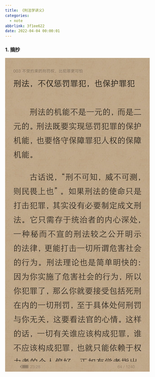 ```yaml
---
title: 《刑法学讲义》
categories:
  - note
abbrlink: 3f1ee622
date: 2022-04-04 00:00:01
---
```


### 1.  摘抄

![1](2022-04-04刑法学讲义/1.jpg)

